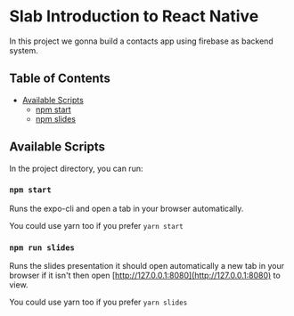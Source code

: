 # Slab Introduction to React Native

In this project we gonna build a contacts app using firebase as backend system.

## Table of Contents

- [Available Scripts](#available-scripts)
  - [npm start](#npm-start)
  - [npm slides](#npm-slides)

## Available Scripts

In the project directory, you can run:

### `npm start`

Runs the expo-cli and open a tab in your browser automatically.

You could use yarn too if you prefer `yarn start`

### `npm run slides`

Runs the slides presentation it should open automatically a new tab in your browser if it isn't then open [http://127.0.0.1:8080](http://127.0.0.1:8080) to view.

You could use yarn too if you prefer `yarn slides`